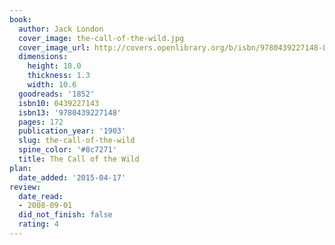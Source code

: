 ```yaml
---
book:
  author: Jack London
  cover_image: the-call-of-the-wild.jpg
  cover_image_url: http://covers.openlibrary.org/b/isbn/9780439227148-L.jpg
  dimensions:
    height: 18.0
    thickness: 1.3
    width: 10.6
  goodreads: '1852'
  isbn10: 0439227143
  isbn13: '9780439227148'
  pages: 172
  publication_year: '1903'
  slug: the-call-of-the-wild
  spine_color: '#8c7271'
  title: The Call of the Wild
plan:
  date_added: '2015-04-17'
review:
  date_read:
  - 2008-09-01
  did_not_finish: false
  rating: 4
---
```


